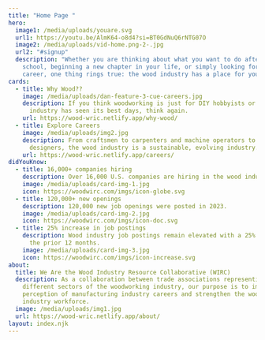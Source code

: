 ```yaml
---
title: "Home Page "
hero:
  image1: /media/uploads/youare.svg
  url1: https://youtu.be/AlmK64-o8d4?si=BT0GdNuQ6rNTG07O
  image2: /media/uploads/vid-home.png-2-.jpg
  url2: "#signup"
  description: "Whether you are thinking about what you want to do after high
    school, beginning a new chapter in your life, or simply looking for a stable
    career, one thing rings true: the wood industry has a place for you."
cards:
  - title: Why Wood??
    image: /media/uploads/dan-feature-3-cue-careers.jpg
    description: If you think woodworking is just for DIY hobbyists or that the wood
      industry has seen its best days, think again.
    url: https://wood-wric.netlify.app/why-wood/
  - title: Explore Careers
    image: /media/uploads/img2.jpg
    description: From craftsmen to carpenters and machine operators to CAD
      designers, the wood industry is a sustainable, evolving industry.
    url: https://wood-wric.netlify.app/careers/
didYouKnow:
  - title: 16,000+ companies hiring
    description: Over 16,000 U.S. companies are hiring in the wood industry.
    image: /media/uploads/card-img-1.jpg
    icon: https://woodwirc.com/imgs/icon-globe.svg
  - title: 120,000+ new openings
    description: 120,000 new job openings were posted in 2023.
    image: /media/uploads/card-img-2.jpg
    icon: https://woodwirc.com/imgs/icon-doc.svg
  - title: 25% increase in job postings
    description: Wood industry job postings remain elevated with a 25% increase in
      the prior 12 months.
    image: /media/uploads/card-img-3.jpg
    icon: https://woodwirc.com/imgs/icon-increase.svg
about:
  title: We Are the Wood Industry Resource Collaborative (WIRC)
  description: As a collaboration between trade associations representing
    different sectors of the woodworking industry, our purpose is to improve the
    perception of manufacturing industry careers and strengthen the wood
    industry workforce.
  image: /media/uploads/img1.jpg
  url: https://wood-wric.netlify.app/about/
layout: index.njk
---
```

